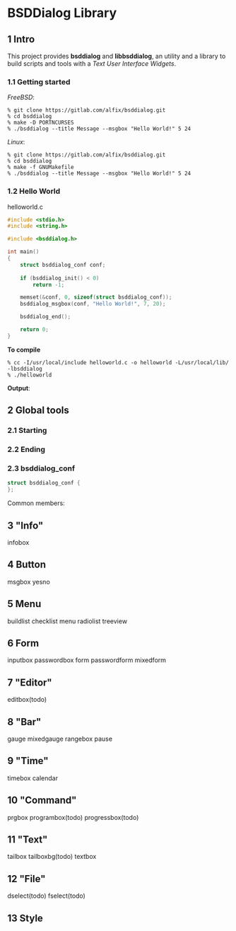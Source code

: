 # BSDDialog Library

## 1 Intro

This project provides **bsddialog** and **libbsddialog**, an utility and a
library to build scripts and tools with a *Text User Interface Widgets*.

### 1.1 Getting started

*FreeBSD*:

```
% git clone https://gitlab.com/alfix/bsddialog.git
% cd bsddialog
% make -D PORTNCURSES
% ./bsddialog --title Message --msgbox "Hello World!" 5 24
```

*Linux*:

```
% git clone https://gitlab.com/alfix/bsddialog.git
% cd bsddialog
% make -f GNUMakefile
% ./bsddialog --title Message --msgbox "Hello World!" 5 24
```

### 1.2 Hello World

helloworld.c

```c
#include <stdio.h>
#include <string.h>

#include <bsddialog.h>

int main()
{
	struct bsddialog_conf conf;
	
	if (bsddialog_init() < 0)
		return -1;

	memset(&conf, 0, sizeof(struct bsddialog_conf));
	bsddialog_msgbox(conf, "Hello World!", 7, 20);

	bsddialog_end();

	return 0;
}
```

**To compile**
```
% cc -I/usr/local/include helloworld.c -o helloworld -L/usr/local/lib/ -lbsddialog
% ./helloworld
```
**Output**:

## 2 Global tools

### 2.1 Starting

### 2.2 Ending

### 2.3 bsddialog\_conf

```c
struct bsddialog_conf {
};
```

Common members:


## 3 "Info"

infobox

## 4 Button

msgbox
yesno

## 5 Menu

buildlist
checklist
menu
radiolist
treeview

## 6 Form

inputbox
passwordbox 
form
passwordform
mixedform

## 7 "Editor"

editbox(todo)

## 8 "Bar"

gauge
mixedgauge
rangebox
pause

## 9 "Time"

timebox
calendar

## 10 "Command" 

prgbox
programbox(todo)
progressbox(todo)

## 11 "Text"

tailbox
tailboxbg(todo)
textbox

## 12 "File"

dselect(todo)
fselect(todo)

## 13 Style

